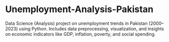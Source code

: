 # Unemployment-Analysis-Pakistan
Data Science (Analysis) project on unemployment trends in Pakistan (2000–2023) using Python. Includes data preprocessing, visualization, and insights on economic indicators like GDP, inflation, poverty, and social spending.
